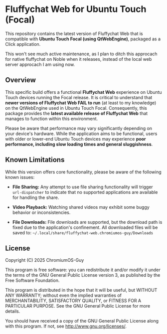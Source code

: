 # Fluffychat Web for Ubuntu Touch (Focal)

This repository contains the latest version of Fluffychat Web that is compatible with **Ubuntu Touch Focal (using QtWebEngine)**, packaged as a Click application.

This won't see much active maintenance, as I plan to ditch this approcach for native fluffychat on Noble when it releases, instead of the local web server approcach I am using now.

## Overview

This specific build offers a functional **Fluffychat Web** experience on Ubuntu Touch devices running the Focal release. It is critical to understand that **newer versions of Fluffychat Web FAIL to run** (at least to my knowledge) on the QtWebEngine used in Ubuntu Touch Focal. Consequently, this package provides the **latest available release of Fluffychat Web** that manages to function within this environment.

Please be aware that performance may vary significantly depending on your device's hardware. While the application aims to be functional, users with older or lower-end Ubuntu Touch devices may experience **poor performance, including slow loading times and general sluggishness**.

## Known Limitations

While this version offers core functionality, please be aware of the following known issues:

* **File Sharing:** Any attempt to use file sharing functionality will trigger `url-dispatcher` to indicate that no supported applications are available for handling the share.

* **Video Playback:** Watching shared videos may exhibit some buggy behavior or inconsistencies.

* **File Downloads:** File downloads are supported, but the download path is fixed due to the application's confinement. All downloaded files will be saved to:
    `~/.local/share/fluffychat-web.chromiumos-guy/Downloads`


## License

Copyright (C) 2025  ChromiumOS-Guy

This program is free software: you can redistribute it and/or modify it under
the terms of the GNU General Public License version 3, as published by the
Free Software Foundation.

This program is distributed in the hope that it will be useful, but WITHOUT ANY
WARRANTY; without even the implied warranties of MERCHANTABILITY, SATISFACTORY
QUALITY, or FITNESS FOR A PARTICULAR PURPOSE.  See the GNU General Public License
for more details.

You should have received a copy of the GNU General Public License along with
this program. If not, see <http://www.gnu.org/licenses/>.
